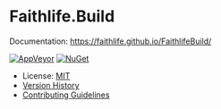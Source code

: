 # Faithlife.Build

Documentation: https://faithlife.github.io/FaithlifeBuild/

[![AppVeyor](https://img.shields.io/appveyor/ci/Faithlife/faithlifebuild/master.svg)](https://ci.appveyor.com/project/Faithlife/faithlifebuild) [![NuGet](https://img.shields.io/nuget/v/Faithlife.Build.svg)](https://www.nuget.org/packages/Faithlife.Build)

* License: [MIT](LICENSE)
* [Version History](VersionHistory.md)
* [Contributing Guidelines](CONTRIBUTING.md)

